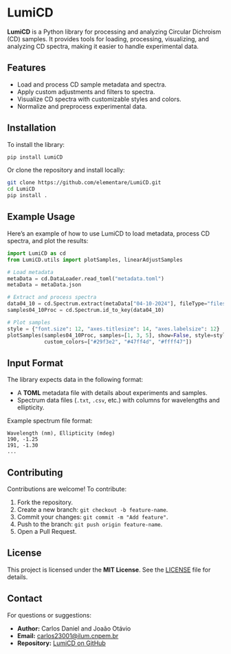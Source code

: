 
# LumiCD

**LumiCD** is a Python library for processing and analyzing Circular Dichroism (CD) samples. It provides tools for loading, processing, visualizing, and analyzing CD spectra, making it easier to handle experimental data.

## Features

- Load and process CD sample metadata and spectra.
- Apply custom adjustments and filters to spectra.
- Visualize CD spectra with customizable styles and colors.
- Normalize and preprocess experimental data.

## Installation

To install the library:

```bash
pip install LumiCD
```

Or clone the repository and install locally:

```bash
git clone https://github.com/elementare/LumiCD.git
cd LumiCD
pip install .
```

## Example Usage

Here’s an example of how to use LumiCD to load metadata, process CD spectra, and plot the results:

```python
import LumiCD as cd
from LumiCD.utils import plotSamples, linearAdjustSamples

# Load metadata
metaData = cd.DataLoader.read_toml("metadata.toml")
metaData = metaData.json

# Extract and process spectra
data04_10 = cd.Spectrum.extract(metaData["04-10-2024"], fileType="filesTXT", buffers="NP")
samples04_10Proc = cd.Spectrum.id_to_key(data04_10)

# Plot samples
style = {"font.size": 12, "axes.titlesize": 14, "axes.labelsize": 12}
plotSamples(samples04_10Proc, samples=[1, 3, 5], show=False, style=style, 
            custom_colors=["#29f3e2", "#47ff4d", "#ffff47"])
```

## Input Format

The library expects data in the following format:
- A **TOML** metadata file with details about experiments and samples.
- Spectrum data files (`.txt`, `.csv`, etc.) with columns for wavelengths and ellipticity.

Example spectrum file format:
```
Wavelength (nm), Ellipticity (mdeg)
190, -1.25
191, -1.30
...
```

## Contributing

Contributions are welcome! To contribute:
1. Fork the repository.
2. Create a new branch: `git checkout -b feature-name`.
3. Commit your changes: `git commit -m "Add feature"`.
4. Push to the branch: `git push origin feature-name`.
5. Open a Pull Request.

## License

This project is licensed under the **MIT License**. See the [LICENSE](LICENSE) file for details.

## Contact

For questions or suggestions:
- **Author:** Carlos Daniel and Joaão Otávio
- **Email:** carlos23001@ilum.cnpem.br
- **Repository:** [LumiCD on GitHub](https://github.com/elementare/Circular-Dichroism)

